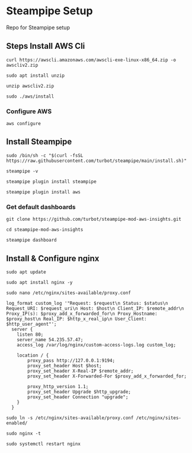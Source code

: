 # Steampipe Setup
Repo for Steampipe setup

## Steps Install AWS Cli
```
curl https://awscli.amazonaws.com/awscli-exe-linux-x86_64.zip -o awscliv2.zip
```
```
sudo apt install unzip
```
```
unzip awscliv2.zip
```
```
sudo ./aws/install
```
### Configure AWS 
```
aws configure
```
## Install Steampipe
```
sudo /bin/sh -c "$(curl -fsSL https://raw.githubusercontent.com/turbot/steampipe/main/install.sh)"
```
```
steampipe -v
```
```
steampipe plugin install steampipe
```
```
steampipe plugin install aws
```
### Get default dashboards
```
git clone https://github.com/turbot/steampipe-mod-aws-insights.git
```
```
cd steampipe-mod-aws-insights
```
```
steampipe dashboard
```
## Install & Configure nginx
```
sudo apt update
```
```
sudo apt install nginx -y
```
```
sudo nano /etc/nginx/sites-available/proxy.conf
```
```
log_format custom_log '"Request: $request\n Status: $status\n Request_URI: $request_uri\n Host: $host\n Client_IP: $remote_addr\n Proxy_IP(s): $proxy_add_x_forwarded_for\n Proxy_Hostname: $proxy_host\n Real_IP: $http_x_real_ip\n User_Client: $http_user_agent"';
  server {
    listen 80;
    server_name 54.235.57.47;   
    access_log /var/log/nginx/custom-access-logs.log custom_log;

    location / {
        proxy_pass http://127.0.0.1:9194;
        proxy_set_header Host $host;
        proxy_set_header X-Real-IP $remote_addr;
        proxy_set_header X-Forwarded-For $proxy_add_x_forwarded_for;

        proxy_http_version 1.1;
        proxy_set_header Upgrade $http_upgrade;
        proxy_set_header Connection "upgrade";
    }
  }
```
```
sudo ln -s /etc/nginx/sites-available/proxy.conf /etc/nginx/sites-enabled/
```
```
sudo nginx -t
```
```
sudo systemctl restart nginx
```
